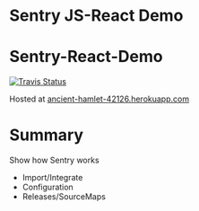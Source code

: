 # Sentry JS-React Demo
# Sentry-React-Demo

[![Travis Status](https://travis-ci.org/ndmanvar/sentry-demo.svg?branch=master)](https://travis-ci.org/ndmanvar/sentry-demo)

Hosted at [ancient-hamlet-42126.herokuapp.com](https://ancient-hamlet-42126.herokuapp.com)

# Summary
Show how Sentry works
- Import/Integrate
- Configuration
- Releases/SourceMaps
